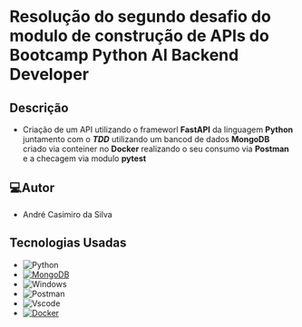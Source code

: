 # Resolução do segundo desafio do modulo de construção de APIs do Bootcamp Python AI Backend Developer

## Descrição
- Criação de um API utilizando o frameworl **FastAPI** da linguagem **Python** juntamento com o ***TDD*** utilizando um bancod de dados **MongoDB** criado via conteiner no **Docker** realizando o seu consumo via **Postman** e a checagem via modulo **pytest**

## 💻Autor
- André Casimiro da Silva

## Tecnologias Usadas
- ![Python](https://img.shields.io/badge/python-3670A0?style=for-the-badge&logo=python&logoColor=ffdd54)
- [![MongoDB](https://img.shields.io/badge/MongoDB-%234ea94b.svg?logo=mongodb&logoColor=white)](#)
- ![Windows](https://img.shields.io/badge/Windows-000?style=for-the-badge&logo=windows&logoColor=2CA5E0)
- ![Postman](https://img.shields.io/badge/Postman-FF6C37.svg?style=for-the-badge&logo=PostmanlogoColor=white)
- ![Vscode](https://img.shields.io/badge/Vscode-007ACC?style=for-the-badge&logo=visual-studio-code&logoColor=white)
- [![Docker](https://img.shields.io/badge/Docker-2496ED?logo=docker&logoColor=fff)](#)
